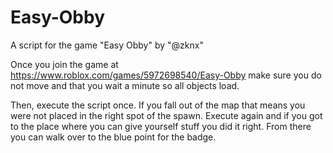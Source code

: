 # Easy-Obby
A script for the game "Easy Obby" by "@zknx"

Once you join the game at https://www.roblox.com/games/5972698540/Easy-Obby make sure you do not move and that you wait a minute so all objects load.

Then, execute the script once. If you fall out of the map that means you were not placed in the right spot of the spawn. Execute again and if you got to the place where you can give yourself stuff you did it right. From there you can walk over to the blue point for the badge.
